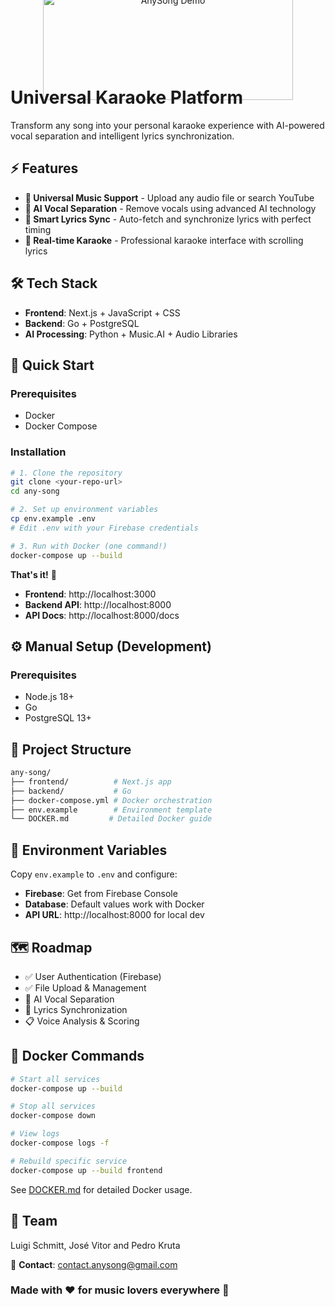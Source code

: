 <div align="center">
  <img src="https://i.imgur.com/t3xitPo.png" alt="AnySong Demo" width="400" height="170" style="margin-bottom: -60px; margin-top: -60px">
</div>

# Universal Karaoke Platform

Transform any song into your personal karaoke experience with AI-powered vocal separation and intelligent lyrics synchronization.

## ⚡ Features

- **🎵 Universal Music Support** - Upload any audio file or search YouTube
- **🤖 AI Vocal Separation** - Remove vocals using advanced AI technology  
- **📝 Smart Lyrics Sync** - Auto-fetch and synchronize lyrics with perfect timing
- **🎤 Real-time Karaoke** - Professional karaoke interface with scrolling lyrics

## 🛠️ Tech Stack

- **Frontend**: Next.js + JavaScript + CSS
- **Backend**: Go + PostgreSQL
- **AI Processing**: Python + Music.AI + Audio Libraries

## 🚦 Quick Start

### Prerequisites
- Docker
- Docker Compose

### Installation
```bash
# 1. Clone the repository
git clone <your-repo-url>
cd any-song

# 2. Set up environment variables
cp env.example .env
# Edit .env with your Firebase credentials

# 3. Run with Docker (one command!)
docker-compose up --build
``` 

**That's it!** 🎉 

- **Frontend**: http://localhost:3000
- **Backend API**: http://localhost:8000
- **API Docs**: http://localhost:8000/docs

## ⚙️ Manual Setup (Development)

### Prerequisites
- Node.js 18+
- Go
- PostgreSQL 13+


## 📁 Project Structure
```bash
any-song/
├── frontend/          # Next.js app
├── backend/           # Go
├── docker-compose.yml # Docker orchestration
├── env.example        # Environment template
└── DOCKER.md         # Detailed Docker guide
```

## 🔧 Environment Variables

Copy `env.example` to `.env` and configure:

- **Firebase**: Get from Firebase Console
- **Database**: Default values work with Docker
- **API URL**: http://localhost:8000 for local dev

## 🗺️ Roadmap 
- ✅ User Authentication (Firebase)
- ✅ File Upload & Management  
- 🔄 AI Vocal Separation
- 🔄 Lyrics Synchronization
- 📋 Voice Analysis & Scoring

## 🐳 Docker Commands

```bash
# Start all services
docker-compose up --build

# Stop all services  
docker-compose down

# View logs
docker-compose logs -f

# Rebuild specific service
docker-compose up --build frontend
```

See [DOCKER.md](./DOCKER.md) for detailed Docker usage.

## 👥 Team 
Luigi Schmitt, José Vitor and Pedro Kruta 

📧 **Contact**: [contact.anysong@gmail.com](mailto:contact.anysong@gmail.com)

### Made with ❤️ for music lovers everywhere 🎤

